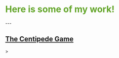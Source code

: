 <h1><font color="#63a52a">Here is some of my work!</font></h1>
---


<h2><a href="https://github.com/ClarkRabe/Centipede-Game">The Centipede Game</a></h2>>
